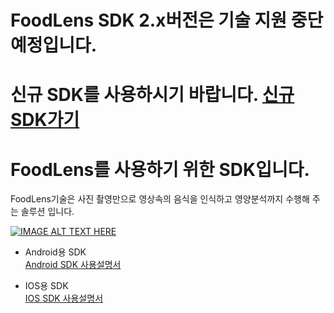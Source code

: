 # FoodLens SDK 2.x버전은 기술 지원 중단 예정입니다. 
# 신규 SDK를 사용하시기 바랍니다. [신규SDK가기](https://github.com/doinglab/FoodLensSDK-V3)
# FoodLens를 사용하기 위한 SDK입니다.

FoodLens기술은 사진 촬영만으로 영상속의 음식을 인식하고 영양분석까지 수행해 주는 솔루션 입니다.

[![IMAGE ALT TEXT HERE](https://img.youtube.com/vi/2097YwX2M8M/0.jpg)](https://www.youtube.com/watch?v=2097YwX2M8M)

- Android용 SDK  
  [Android SDK 사용설명서](Android/)


- IOS용 SDK  
  [IOS SDK 사용설명서](IOS/)
